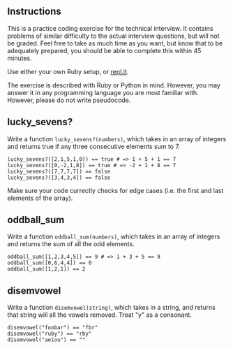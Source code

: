 ## Instructions

This is a practice coding exercise for the technical interview. It contains
problems of similar difficulty to the actual interview questions,
but will not be graded. Feel free to take as much time as you
want, but know that to be adequately prepared, you should be able to complete 
this within 45 minutes.

Use either your own Ruby setup, or [repl.it](http://repl.it).

The exercise is described with Ruby or Python in mind. However,
you may answer it in any programming language you are most
familiar with. However, please do not write pseudocode.

## lucky_sevens?

Write a function `lucky_sevens?(numbers)`, which takes in an array of
integers and returns true if any three consecutive elements sum to 7.

    lucky_sevens?([2,1,5,1,0]) == true # => 1 + 5 + 1 == 7
    lucky_sevens?([0,-2,1,8]) == true # => -2 + 1 + 8 == 7
    lucky_sevens?([7,7,7,7]) == false
    lucky_sevens?([3,4,3,4]) == false

Make sure your code currectly checks for edge cases (i.e. the first
and last elements of the array).

## oddball_sum

Write a function `oddball_sum(numbers)`, which takes in an array of integers
and returns the sum of all the odd elements.

    oddball_sum([1,2,3,4,5]) == 9 # => 1 + 3 + 5 == 9
    oddball_sum([0,6,4,4]) == 0
    oddball_sum([1,2,1]) == 2

## disemvowel

Write a function `disemvowel(string)`, which takes in a string, and returns that
string will all the vowels removed. Treat "y" as a consonant.

    disemvowel("foobar") == "fbr"
    disemvowel("ruby") == "rby"
    disemvowel("aeiou") == ""
